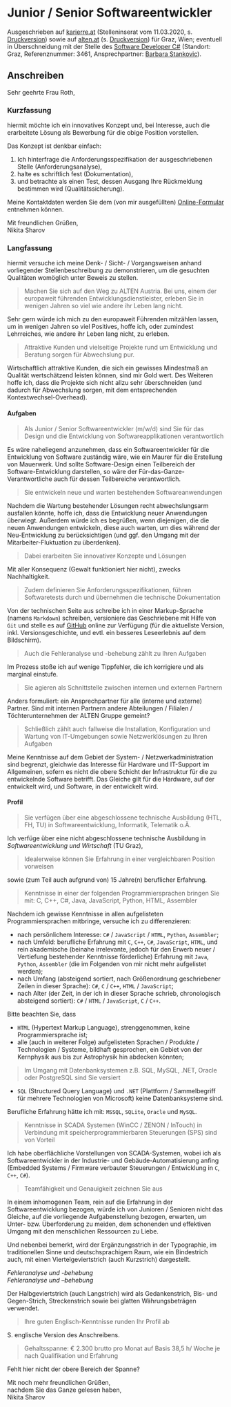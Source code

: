 # Junior / Senior Softwareentwickler

Ausgeschrieben auf [karierre.at](https://www.karriere.at/jobs/5326814) (Stelleninserat vom 11.03.2020, s. [Druckversion](media/karriere.at.pdf)) sowie auf [alten.at](https://www.alten.at/karriere/jobs/2051-junior-senior-software-entwicklung-ker/) (s. [Druckversion](media/alten.at.pdf)) für Graz, Wien; eventuell in Überschneidung mit der Stelle des [Software Developer C#](https://github.com/nikita-sharov/docs/blob/master/applications-for-employment/alten/software-developer-csharp/motivational-letter.md) (Standort: Graz, Referenznummer: 3461, Ansprechpartner: [Barbara Stankovic](mailto:career@de.alten.com)).

## Anschreiben

Sehr geehrte Frau Roth,

### Kurzfassung

hiermit möchte ich ein innovatives Konzept und, bei Interesse, auch die erarbeitete Lösung als Bewerbung für die obige Position vorstellen.

Das Konzept ist denkbar einfach: 

1. Ich hinterfrage die Anforderungsspezifikation der ausgeschriebenen Stelle (Anforderungsanalyse), 
2. halte es schriftlich fest (Dokumentation), 
3. und betrachte als einen Test, dessen Ausgang Ihre Rückmeldung bestimmen wird (Qualitätssicherung).

Meine Kontaktdaten werden Sie dem (von mir ausgefüllten) [Online-Formular](https://www.alten.at/karriere/bewerbung/2051/ALT/KAT) entnehmen können.

Mit freundlichen Grüßen,  
Nikita Sharov

### Langfassung

hiermit versuche ich meine Denk- / Sicht- / Vorgangsweisen anhand vorliegender Stellenbeschreibung zu demonstrieren, um die gesuchten Qualitäten womöglich unter Beweis zu stellen.

> Machen Sie sich auf den Weg zu ALTEN Austria. Bei uns, einem der europaweit führenden Entwicklungsdienstleister, erleben Sie in wenigen Jahren so viel wie andere ihr Leben lang nicht. 

Sehr gern würde ich mich zu den europaweit Führenden mitzählen lassen, um in wenigen Jahren so viel Positives, hoffe ich, oder zumindest Lehrreiches, wie andere ihr Leben lang nicht, zu erleben.

> Attraktive Kunden und vielseitige Projekte rund um Entwicklung und Beratung sorgen für Abwechslung pur.

Wirtschaftlich attraktive Kunden, die sich ein gewisses Mindestmaß an Qualität wertschätzend leisten können, sind mir Gold wert. Des Weiteren hoffe ich, dass die Projekte sich nicht allzu sehr überschneiden (und dadurch für Abwechslung sorgen, mit dem entsprechenden Kontextwechsel-Overhead).

#### Aufgaben

> Als Junior / Senior Softwareentwickler (m/w/d) sind Sie für das Design und die Entwicklung von Softwareapplikationen verantwortlich

Es wäre naheliegend anzunehmen, dass ein Softwareentwickler für die Entwicklung von Software zuständig wäre, wie ein Maurer für die Erstellung von Mauerwerk. Und sollte Software-Design einen Teilbereich der Software-Entwicklung darstellen, so wäre der Für-das-Ganze-Verantwortliche auch für dessen Teilbereiche verantwortlich.

> Sie entwickeln neue und warten bestehende~~n~~ Softwareanwendungen

Nachdem die Wartung bestehender Lösungen recht abwechslungsarm ausfallen könnte, hoffe ich, dass die Entwicklung neuer Anwendungen überwiegt. Außerdem würde ich es begrüßen, wenn diejenigen, die die neuen Anwendungen entwickeln, diese auch warten, um dies während der Neu-Entwicklung zu berücksichtigen (und ggf. den Umgang mit der Mitarbeiter-Fluktuation zu überdenken).

> Dabei erarbeiten Sie innovative~~r~~ Konzepte und Lösungen

Mit aller Konsequenz (Gewalt funktioniert hier nicht), zwecks Nachhaltigkeit.

> Zudem definieren Sie Anforderungsspezifikationen, führen Softwaretests durch und übernehmen die technische Dokumentation

Von der technischen Seite aus schreibe ich in einer Markup-Sprache (namens `Markdown`) schreiben, versioniere das Geschriebene mit Hilfe von `Git`  und stelle es auf [GitHub](https://github.com/nikita-sharov/docs.de-de/blob/master/applications-for-employment/alten/junior-senior-softwareentwickler/motivational-letter.md) online zur Verfügung (für die aktuellste Version, inkl. Versionsgeschichte, und evtl. ein besseres Leseerlebnis auf dem Bildschirm).

> Auch die Fehleranalyse und -behebung zählt zu Ihren Aufgaben

Im Prozess stoße ich auf wenige Tippfehler, die ich korrigiere und als marginal einstufe.

> Sie agieren als Schnittstelle zwischen internen und externen Partnern

Anders formuliert: ein Ansprechpartner für alle (interne und externe) Partner. Sind mit internen Partnern andere Abteilungen / Filialen / Töchterunternehmen der ALTEN Gruppe gemeint?

> Schließlich zählt auch fallweise die Installation, Konfiguration und Wartung von IT-Umgebungen sowie Netzwerklösungen zu Ihren Aufgaben

Meine Kenntnisse auf dem Gebiet der System- / Netzwerkadministration sind begrenzt, gleichwie das Interesse für Hardware und IT-Support im Allgemeinen, sofern es nicht die obere Schicht der Infrastruktur für die zu entwickelnde Software betrifft. Das Gleiche gilt für die Hardware, auf der entwickelt wird, und Software, in der entwickelt wird.

#### Profil

> Sie verfügen über eine abgeschlossene technische Ausbildung (HTL, FH, TU) in Softwareentwicklung, Informatik, Telematik o.Ä.

Ich verfüge über eine nicht abgeschlossene technische Ausbildung in *Softwareentwicklung und Wirtschaft* (TU Graz),

> Idealerweise können Sie Erfahrung in einer vergleichbaren Position vorweisen

sowie (zum Teil auch aufgrund von) 15 Jahre(n) beruflicher Erfahrung.

> Kenntnisse in einer der folgenden Programmiersprachen bringen Sie mit: C, C++, C#, Java, JavaScript, Python, HTML, Assembler

Nachdem ich gewisse Kenntnisse in allen aufgelisteten Programmiersprachen mitbringe, versuche ich zu differenzieren:

- nach persönlichem Interesse: `C#` / `JavaScript` / `HTML`, `Python`, `Assembler`;
- nach Umfeld: berufliche Erfahrung mit `C`, `C++`, `C#`, `JavaScript`, `HTML`, und rein akademische (beinahe irrelevante, jedoch für den Erwerb neuer / Vertiefung bestehender Kenntnisse förderliche) Erfahrung mit `Java`, `Python`, `Assembler` (die im Folgenden von mir nicht mehr aufgelistet werden);
- nach Umfang (absteigend sortiert, nach Größenordnung geschriebener Zeilen in dieser Sprache): `C#`, `C` / `C++`, `HTML` / `JavaScript`;
- nach Alter (der Zeit, in der ich in dieser Sprache schrieb, chronologisch absteigend sortiert): `C#` / `HTML` / `JavaScript`, `C` / `C++`.

Bitte beachten Sie, dass

- `HTML` (Hypertext Markup Language), strenggenommen, keine Programmiersprache ist;
- alle (auch in weiterer Folge) aufgelisteten Sprachen / Produkte / Technologien / Systeme, bildhaft gesprochen, ein Gebiet von der Kernphysik aus bis zur Astrophysik hin abdecken könnten;

> Im Umgang mit Datenbanksystemen z.B. SQL, MySQL, .NET, Oracle oder PostgreSQL sind Sie versiert

- `SQL` (Structured Query Language) und `.NET` (Plattform / Sammelbegriff für mehrere Technologien von Microsoft) keine Datenbanksysteme sind.

Berufliche Erfahrung hätte ich mit: `MSSQL`, `SQLite`, `Oracle` und `MySQL`.

> Kenntnisse in SCADA Systemen (WinCC / ZENON / InTouch) in Verbindung mit speicherprogrammierbaren Steuerungen (SPS) sind von Vorteil

Ich habe oberflächliche Vorstellungen von SCADA-Systemen, wobei ich als Softwareentwickler in der Industrie- und Gebäude-Automatisierung anfing (Embedded Systems / Firmware verbauter Steuerungen / Entwicklung in `C`, `C++`, `C#`).

> Teamfähigkeit und Genauigkeit zeichnen Sie aus

In einem inhomogenen Team, rein auf die Erfahrung in der Softwareentwicklung bezogen, würde ich von Junioren / Senioren nicht das Gleiche, auf die vorliegende Aufgabenstellung bezogen, erwarten, um Unter- bzw. Überforderung zu meiden, dem schonenden und effektiven Umgang mit den menschlichen Ressourcen zu Liebe.

Und nebenbei bemerkt, wird der Ergänzungsstrich in der Typographie, im traditionellen Sinne und deutschsprachigem Raum, wie ein Bindestrich auch, mit einen Viertelgeviertstrich (auch Kurzstrich) dargestellt.

_Fehleranalyse und -behebung_  
_Fehleranalyse und –behebung_

Der Halbgeviertstrich (auch Langstrich) wird als Gedankenstrich, Bis- und Gegen-Strich, Streckenstrich sowie bei glatten Währungsbeträgen verwendet.

> Ihre guten Englisch-Kenntnisse runden Ihr Profil ab

S. englische Version des Anschreibens.

> Gehaltsspanne: € 2.300 brutto pro Monat auf Basis 38,5 h/ Woche je nach Qualifikation und Erfahrung

Fehlt hier nicht der obere Bereich der Spanne?

Mit noch mehr freundlichen Grüßen,  
nachdem Sie das Ganze gelesen haben,  
Nikita Sharov